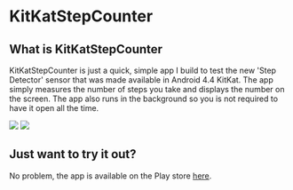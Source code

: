 KitKatStepCounter
=================

What is KitKatStepCounter
-------------------------
KitKatStepCounter is just a quick, simple app I build to test the new 'Step Detector' sensor that was made available in Android 4.4 KitKat. The app simply measures the number of steps you take and displays the number on the screen. The app also runs in the background so you is not required to have it open all the time. 

![](https://raw.github.com/a64adam/KitKatStepCounter/master/KitKatStep/src/main/Screenshots/image1.png)
![](https://raw.github.com/a64adam/KitKatStepCounter/master/KitKatStep/src/main/Screenshots/image2.png)

Just want to try it out?
-------------------------
No problem, the app is available on the Play store [here](https://play.google.com/store/apps/details?id=com.a64adam.kks).
